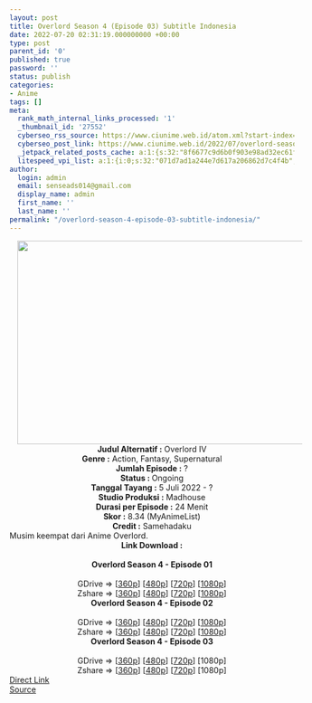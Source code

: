 ```yaml
---
layout: post
title: Overlord Season 4 (Episode 03) Subtitle Indonesia
date: 2022-07-20 02:31:19.000000000 +00:00
type: post
parent_id: '0'
published: true
password: ''
status: publish
categories:
- Anime
tags: []
meta:
  rank_math_internal_links_processed: '1'
  _thumbnail_id: '27552'
  cyberseo_rss_source: https://www.ciunime.web.id/atom.xml?start-index=1
  cyberseo_post_link: https://www.ciunime.web.id/2022/07/overlord-season-4-subtitle-indonesia.html
  _jetpack_related_posts_cache: a:1:{s:32:"8f6677c9d6b0f903e98ad32ec61f8deb";a:2:{s:7:"expires";i:1663508686;s:7:"payload";a:3:{i:0;a:1:{s:2:"id";i:28401;}i:1;a:1:{s:2:"id";i:27258;}i:2;a:1:{s:2:"id";i:27392;}}}}
  litespeed_vpi_list: a:1:{i:0;s:32:"071d7ad1a244e7d617a206862d7c4f4b";}
author:
  login: admin
  email: senseads014@gmail.com
  display_name: admin
  first_name: ''
  last_name: ''
permalink: "/overlord-season-4-episode-03-subtitle-indonesia/"
---
```

<div class="separator" style="clear: both; text-align: center;"><a href="https://blogger.googleusercontent.com/img/b/R29vZ2xl/AVvXsEj1rcCixlFWcsGYJULOCWHNuTMxc-93aUfEiLLQ_OcT3QVWyB7YkSU-K0p5rAWA_p8GMFfiKmFAFCHPCxu6qfbg0zOJJ6DgWNaz-lPrFy526TWu7HNUWM3k4e2QxItp_LhxHp7LH4hy5AguakybNwhkz8haoE2YlaWvjKN1unWaopb08ZHV-Ij8_q3t/s1280/Overlord%20Season%204.jpg" style="margin-left: 1em; margin-right: 1em;"><img border="0" data-original-height="720" data-original-width="1280" height="360" src="{{ site.baseurl }}/assets/2022/07/Overlord%20Season%204.jpg" width="640" /></a></div>
<div class="separator" style="clear: both; text-align: center;"></div>
<div style="text-align: center;"><b>Judul</b><b><b> Alternatif</b> :</b> Overlord IV</div>
<div style="text-align: center;"><b><b>Genre :</b></b> Action, Fantasy, Supernatural</div>
<div style="text-align: center;"><b>Jumlah Episode :</b> ?<br /><b>Status :&nbsp;</b>Ongoing<br /><b>Tanggal Tayang :</b> 5 Juli 2022 - ?<br /><b>Studio Produksi :</b>&nbsp;Madhouse<br /><b>Durasi per Episode :</b> 24 Menit</div>
<div style="text-align: center;"><b>Skor :</b> 8.34 (MyAnimeList)</div>
<div style="text-align: center;"><b>Credit :</b>&nbsp;Samehadaku</div>
<div style="text-align: center;"></div>
<div style="text-align: justify;">Musim keempat dari Anime&nbsp;Overlord.</div>
<div style="text-align: justify;"></div>
<div style="text-align: justify;"></div>
<div style="text-align: center;">
<div style="text-align: center;">
<div style="text-align: left;">
<div style="text-align: center;"><b>Link Download :</b></div>
<div style="text-align: center;"><b><br /></b></div>
<div style="text-align: center;"><span style="text-align: left;"><b>Overlord Season 4&nbsp;</b></span><b>- Episode 01</b></div>
<div style="text-align: center;"><b><br /></b></div>
<div style="text-align: center;">GDrive =&gt; [<a href="https://acefile.co/f/78686007/ovrd-s4-01-360p-samehadaku-care-mp4" target="_blank" rel="noopener">360p</a>] [<a href="https://acefile.co/f/78686000/ovrd-s4-01-480p-samehadaku-care-mp4" target="_blank" rel="noopener">480p</a>] [<a href="https://acefile.co/f/78686742/ovrd-s4-01-mp4hd-samehadaku-care-mp4" target="_blank" rel="noopener">720p</a>] [<a href="https://acefile.co/f/78687541/ovrd-s4-01-fullhd-samehadaku-care-mp4" target="_blank" rel="noopener">1080p</a>]</div>
<div style="text-align: center;">Zshare =&gt; [<a href="https://www15.zippyshare.com/v/Wp1XGXzp/file.html" target="_blank" rel="noopener">360p</a>] [<a href="https://www15.zippyshare.com/v/yBkI8pHS/file.html" target="_blank" rel="noopener">480p</a>] [<a href="https://www78.zippyshare.com/v/elhljlDA/file.html" target="_blank" rel="noopener">720p</a>] [<a href="https://www50.zippyshare.com/v/gSku2XB2/file.html" target="_blank" rel="noopener">1080p</a>]</div>
<div style="text-align: center;"></div>
<div style="text-align: center;">
<div><span style="text-align: left;"><b>Overlord Season 4&nbsp;</b></span><b>- Episode 02</b></div>
<div><b><br /></b></div>
<div>GDrive =&gt; [<a href="https://acefile.co/f/79231421/ovrd-s4-02-360p-samehadaku-care-mp4" target="_blank" rel="noopener">360p</a>] [<a href="https://acefile.co/f/79231427/ovrd-s4-02-480p-samehadaku-care-mp4" target="_blank" rel="noopener">480p</a>] [<a href="https://acefile.co/f/79232580/ovrd-s4-02-mp4hd-samehadaku-care-mp4" target="_blank" rel="noopener">720p</a>] [<a href="https://acefile.co/f/79233373/ovrd-s4-02-fullhd-samehadaku-care-mp4" target="_blank" rel="noopener">1080p</a>]</div>
<div>Zshare =&gt; [<a href="https://www86.zippyshare.com/v/BBvlvjoq/file.html" target="_blank" rel="noopener">360p</a>] [<a href="https://www86.zippyshare.com/v/qyP2AmcH/file.html" target="_blank" rel="noopener">480p</a>] [<a href="https://www78.zippyshare.com/v/ZtoZSAqN/file.html" target="_blank" rel="noopener">720p</a>] [<a href="https://www74.zippyshare.com/v/eGms5c4C/file.html" target="_blank" rel="noopener">1080p</a>]</div>
<div></div>
<div>
<div><span style="text-align: left;"><b>Overlord Season 4&nbsp;</b></span><b>- Episode 03</b></div>
<div><b><br /></b></div>
<div>GDrive =&gt; [<a href="https://acefile.co/f/79752250/ovrd-s4-03-360p-samehadaku-care-mp4" target="_blank" rel="noopener">360p</a>] [<a href="https://acefile.co/f/79752020/ovrd-s4-03-480p-samehadaku-care-mp4" target="_blank" rel="noopener">480p</a>] [<a href="https://acefile.co/f/79752602/ovrd-s4-03-mp4hd-samehadaku-care-mp4" target="_blank" rel="noopener">720p</a>] [1080p]</div>
<div>Zshare =&gt; [<a href="https://www90.zippyshare.com/v/5IhyLgmh/file.html" target="_blank" rel="noopener">360p</a>] [<a href="https://www61.zippyshare.com/v/vLUk8O4q/file.html" target="_blank" rel="noopener">480p</a>] [<a href="https://www74.zippyshare.com/v/84FSufwb/file.html" target="_blank" rel="noopener">720p</a>] [1080p]</div>
</div>
</div>
</div>
</div>
</div>
<link rel="stylesheet" href="https://cdnjs.cloudflare.com/ajax/libs/font-awesome/4.7.0/css/font-awesome.min.css" />
<div class="divbtn"> <a href="https://handymansurrender.com/fihup8buzv?key=94550f7ce39444073321dde3b8782f97" class="btn"><i class="fa fa-download"></i> Direct Link</a> <br /><a href="https://www.ciunime.web.id/2022/07/overlord-season-4-subtitle-indonesia.html">Source</a> </div>
